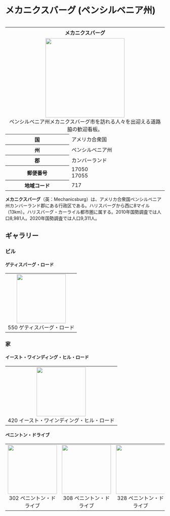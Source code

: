 # メカニクスバーグ (ペンシルベニア州)

<table align="right">
<tr>
<th colspan="2" align="center">
<b>メカニクスバーグ</b>
</th>
</tr>
<tr>
<td colspan="2" align="center"><img src="https://upload.wikimedia.org/wikipedia/commons/7/7d/Mechanicsburg%2C_Pennsylvania_Welcome_Sign.png" width="250px"><br/>ペンシルベニア州メカニクスバーグ市を訪れる人々を出迎える道路脇の歓迎看板。</td>
</tr>
<tr>
<th>国</th>
<td>アメリカ合衆国</td>
</tr>
<tr>
<th>州</th>
<td>ペンシルベニア州</td>
</tr>
<tr>
<th>郡</th>
<td>カンバーランド</td>
</tr>
<tr>
    <th>郵便番号</th>
    <td>17050 <br/> 17055</td>
</tr>
<tr>
    <th>地域コード</th>
    <td>717</td>
</tr>
</table>

**メカニクスバーグ**（英：<span lang="en">Mechanicsburg</span>）は、アメリカ合衆国ペンシルベニア州カンバーランド郡にある行政区である。ハリスバーグから西に8マイル（13km）。ハリスバーグ・カーライル都市圏に属する。2010年国勢調査では人口8,981人。2020年国勢調査では人口9,311人。

## ギャラリー
### ビル
#### ゲティスバーグ・ロード
<table>
<tr>
<td align="center">
<img src="https://i.postimg.cc/zGbyF9sc/550-Gettysburg-Rd-Mechanicsburg-PA-17055.png" width="155px"><br/>550 ゲティスバーグ・ロード
</td>
</tr>
</table>

### 家
#### イースト・ワインディング・ヒル・ロード
<table>
<tr>
<td align="center">
<img src="https://i.postimg.cc/cLpr9FZ4/420-E-Winding-Hill-Rd-Mechanicsburg-PA-17055.png" width="155px"><br>420 イースト・ワインディング・ヒル・ロード
</td>
</tr>
</table>

#### ペニントン・ドライブ
<table>
<tr>
<td align="center">
<img src="https://i.postimg.cc/05X5XV0R/302-Pennington-Dr-Mechanicsburg-PA-17055.png" width="155px"><br>302 ペニントン・ドライブ
</td>
<td align="center">
<img src="https://i.postimg.cc/DyWv91xW/308-Pennington-Dr-Mechanicsburg-PA-17055.png" width="155px"><br>308 ペニントン・ドライブ
</td>
<td align="center">
<img src="https://i.postimg.cc/P5YtxTsT/328-Pennington-Dr-Mechanicsburg-PA-17055.jpg" width="155px"><br>328 ペニントン・ドライブ
</td>
<td align="center">
<img src="https://i.postimg.cc/1zSyV2s6/330-Pennington-Dr-Mechanicsburg-PA-17055.png" width="155px"><br>330 ペニントン・ドライブ
</td>
</tr>
</table>
